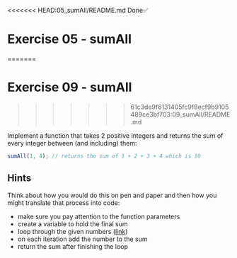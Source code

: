 <<<<<<< HEAD:05_sumAll/README.md
Done✅

# Exercise 05 - sumAll
=======
# Exercise 09 - sumAll
>>>>>>> 61c3de9f6131405fc9f8ecf9b9105489ce3bf703:09_sumAll/README.md

Implement a function that takes 2 positive integers and returns the sum of every integer between (and including) them:

```javascript
sumAll(1, 4); // returns the sum of 1 + 2 + 3 + 4 which is 10
```

## Hints

Think about how you would do this on pen and paper and then how you might translate that process into code:

- make sure you pay attention to the function parameters
- create a variable to hold the final sum
- loop through the given numbers ([link](https://developer.mozilla.org/en-US/docs/Web/JavaScript/Guide/Loops_and_iteration))
- on each iteration add the number to the sum
- return the sum after finishing the loop
